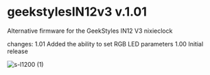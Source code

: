 # geekstylesIN12v3 v.1.01


Alternative firmware for the GeekStyles IN12 V3 nixieclock

changes:  1.01 Added the ability to set RGB LED parameters
          1.00 Initial release


![s-l1200 (1)](https://github.com/user-attachments/assets/53674422-3d11-40d6-b72e-16e421e5056c)


          

